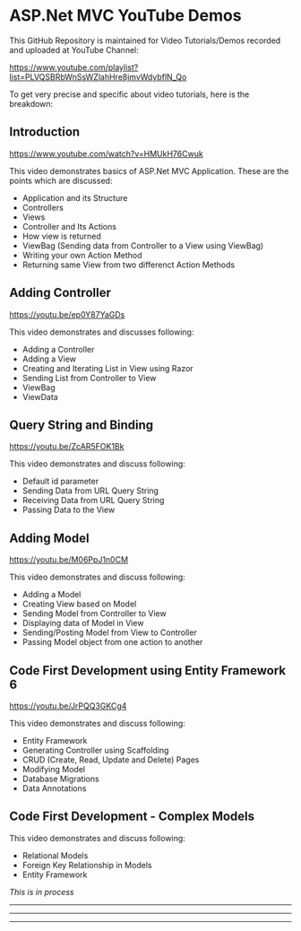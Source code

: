 # ASP.Net MVC YouTube Demos

This GitHub Repository is maintained for Video Tutorials/Demos recorded and uploaded at YouTube Channel:

https://www.youtube.com/playlist?list=PLVQSBRbWnSsWZlahHre8jmvWdybflN_Qo

To get very precise and specific about video tutorials, here is the breakdown:

## Introduction
https://www.youtube.com/watch?v=HMUkH76Cwuk

This video demonstrates basics of ASP.Net MVC Application. These are the points which are discussed:
- Application and its Structure
- Controllers
- Views
- Controller and Its Actions
- How view is returned
- ViewBag (Sending data from Controller to a View using ViewBag)
- Writing your own Action Method
- Returning same View from two differenct Action Methods

## Adding Controller
https://youtu.be/ep0Y87YaGDs

This video demonstrates and discusses following:
- Adding a Controller
- Adding a View
- Creating and Iterating List in View using Razor
- Sending List from Controller to View
- ViewBag
- ViewData

## Query String and Binding
https://youtu.be/ZcAR5FOK1Bk

This video demonstrates and discuss following:
- Default id parameter
- Sending Data from URL Query String
- Receiving Data from URL Query String
- Passing Data to the View

## Adding Model
https://youtu.be/M06PpJ1n0CM

This video demonstrates and discuss following:
- Adding a Model
- Creating View based on Model
- Sending Model from Controller to View
- Displaying data of Model in View
- Sending/Posting Model from View to Controller
- Passing Model object from one action to another

## Code First Development using Entity Framework 6
https://youtu.be/JrPQQ3GKCg4

This video demonstrates and discuss following:
- Entity Framework
- Generating Controller using Scaffolding
- CRUD (Create, Read, Update and Delete) Pages
- Modifying Model
- Database Migrations
- Data Annotations

## Code First Development - Complex Models

This video demonstrates and discuss following:
- Relational Models
- Foreign Key Relationship in Models
- Entity Framework 

*This is in process*

----
----
----
